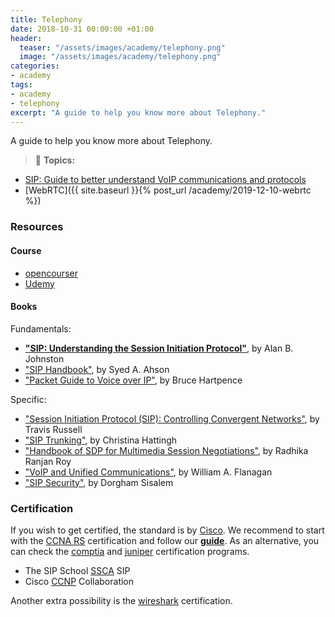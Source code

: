 ```yaml
---
title: Telephony
date: 2018-10-31 00:00:00 +01:00
header:
  teaser: "/assets/images/academy/telephony.png"
  image: "/assets/images/academy/telephony.png"
categories:
- academy
tags:
- academy
- telephony
excerpt: "A guide to help you know more about Telephony."
---
```


A guide to help you know more about Telephony.

> :blue_book: **Topics:**
* [SIP: Guide to better understand VoIP communications and protocols](/sip/0-intro/)
* [WebRTC]({{ site.baseurl }}{% post_url /academy/2019-12-10-webrtc %})


### Resources

#### Course
* [opencourser](https://opencourser.com/)
* [Udemy](https://www.udemy.com/course/understanding-and-troubleshooting-sip/)

#### Books
Fundamentals:
* **["SIP: Understanding the Session Initiation Protocol"](https://www.amazon.com/SIP-Understanding-Session-Initiation-Protocol/dp/1608078639)**, by Alan B. Johnston
* ["SIP Handbook"](https://www.amazon.com/SIP-Handbook-Services-Technologies-Initiation-ebook/dp/B00A8SLB3O), by Syed A. Ahson
* ["Packet Guide to Voice over IP"](https://www.amazon.com/Packet-Guide-Voice-over-administrators/dp/1449339670), by Bruce Hartpence

Specific:
* ["Session Initiation Protocol (SIP): Controlling Convergent Networks"](https://www.amazon.com/Session-Initiation-Protocol-SIP-Communication-ebook/dp/B001AQ9DU6), by Travis Russell
* ["SIP Trunking"](https://www.amazon.com/SIP-Trunking-Networking-Technology-Communications-ebook/dp/B003ATPQEI), by Christina Hattingh
* ["Handbook of SDP for Multimedia Session Negotiations"](https://www.amazon.com/Handbook-SDP-Multimedia-Session-Negotiations-ebook/dp/B07NSF569P), by Radhika Ranjan Roy
* ["VoIP and Unified Communications"](https://www.amazon.com/VoIP-Unified-Communications-Internet-Telephony/dp/1118019210), by William A. Flanagan
* ["SIP Security"](https://www.amazon.com/SIP-Security-Dorgham-Sisalem/dp/0470516364), by Dorgham Sisalem

### Certification

If you wish to get certified, the standard is by [Cisco](http://www.cisco.com/c/en/us/training-events/training-certifications/certifications.html). We recommend to start with the [CCNA RS](https://learningnetwork.cisco.com/community/certifications/ccna/) certification and follow our **[guide](/CCNA/0-start/)**. As an alternative, you can check the [comptia](https://certification.comptia.org/certifications/network) and [juniper](https://www.juniper.net/uk/en/training/certification/certification-tracks/ent-routing-switching-track/) certification programs.

* The SIP School [SSCA](https://www.thesipschool.com/courses/view) SIP
* Cisco [CCNP](https://www.cisco.com/c/en/us/training-events/training-certifications/certifications/professional/ccnp-collaboration-v2.html) Collaboration

Another extra possibility is the [wireshark](https://www.wiresharktraining.com/certification.html) certification.
